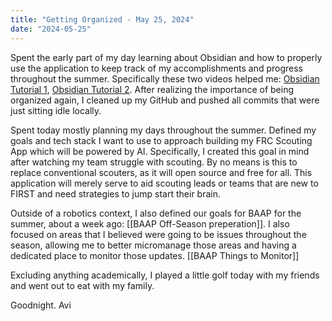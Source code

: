 ```yaml
---
title: "Getting Organized - May 25, 2024"
date: "2024-05-25"
---
```


Spent the early part of my day learning about Obsidian and how to properly use the application to keep track of my accomplishments and progress throughout the summer. Specifically these two videos helped me: [Obsidian Tutorial 1](https://www.youtube.com/watch?v=5x5ua7LecOI), [Obsidian Tutorial 2](https://www.youtube.com/watch?v=xR5-0XDkwU0). After realizing the importance of being organized again, I cleaned up my GitHub and pushed all commits that were just sitting idle locally.

Spent today mostly planning my days throughout the summer. Defined my goals and tech stack I want to use to approach building my FRC Scouting App which will be powered by AI. Specifically, I created this goal in mind after watching my team struggle with scouting. By no means is this to replace conventional scouters, as it will open source and free for all. This application will merely serve to aid scouting leads or teams that are new to FIRST and need strategies to jump start their brain.

Outside of a robotics context, I also defined our goals for BAAP for the summer, about a week ago: [[BAAP Off-Season preperation]]. I also focused on areas that I believed were going to be issues throughout the season, allowing me to better micromanage those areas and having a dedicated place to monitor those updates. [[BAAP Things to Monitor]]

Excluding anything academically, I played a little golf today with my friends and went out to eat with my family. 

Goodnight.
Avi 